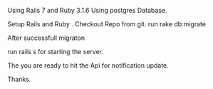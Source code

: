 Using Rails 7 and Ruby 3.1.6
Using postgres Database.

Setup Rails and Ruby .
Checkout Repo from git.
run rake db:migrate

After successfull migraton 

run rails s for starting the server.

The you are ready to hit the Api for notification update.

Thanks.
